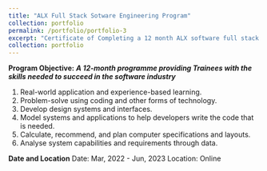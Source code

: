 ```yaml
---
title: "ALX Full Stack Sotware Engineering Program"
collection: portfolio
permalink: /portfolio/portfolio-3
excerpt: "Certificate of Completing a 12 month ALX software full stack engineering program with a specialization in the front end <br/><img src='/images/portfolio/ALX.png'>"
collection: portfolio
---
```


**Program Objective:** 
***A 12-month programme providing Trainees with the skills needed to succeed in the software industry***
1. Real-world application and experience-based learning.
2. Problem-solve using coding and other forms of technology. 
3. Develop design systems and interfaces.
4. Model systems and applications to help developers write the code that is needed.
5. Calculate, recommend, and plan computer specifications and layouts.
6. Analyse system capabilities and requirements through data.

**Date and Location**
     Date: Mar, 2022 - Jun, 2023
     Location: Online 